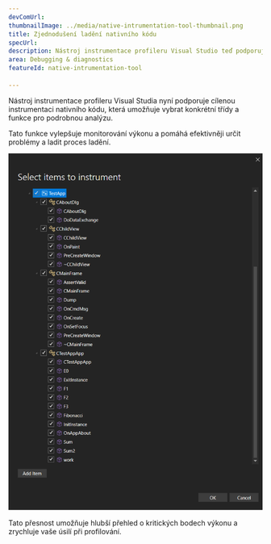 ```yaml
---
devComUrl: 
thumbnailImage: ../media/native-intrumentation-tool-thumbnail.png
title: Zjednodušení ladění nativního kódu
specUrl: 
description: Nástroj instrumentace profileru Visual Studio teď podporuje cílené instrumentace pro nativní kód.
area: Debugging & diagnostics
featureId: native-intrumentation-tool

---
```



Nástroj instrumentace profileru Visual Studia nyní podporuje cílenou instrumentaci nativního kódu, která umožňuje vybrat konkrétní třídy a funkce pro podrobnou analýzu.

Tato funkce vylepšuje monitorování výkonu a pomáhá efektivněji určit problémy a ladit proces ladění.

![Instrumentace nativního kódu](../media/native-intrumentation-tool.png)

Tato přesnost umožňuje hlubší přehled o kritických bodech výkonu a zrychluje vaše úsilí při profilování.
